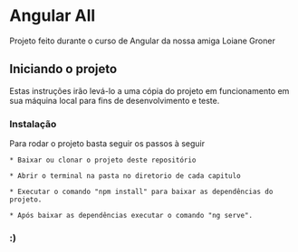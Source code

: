 # Angular All

Projeto feito durante o curso de Angular da nossa amiga Loiane Groner

## Iniciando o projeto

Estas instruções irão levá-lo a uma cópia do projeto em funcionamento em sua máquina local para fins de desenvolvimento e teste.

### Instalação

Para rodar o projeto basta seguir os passos à seguir

```
* Baixar ou clonar o projeto deste repositório

* Abrir o terminal na pasta no diretorio de cada capitulo

* Executar o comando "npm install" para baixar as dependências do projeto.

* Após baixar as dependências executar o comando "ng serve". 

```

### :)
